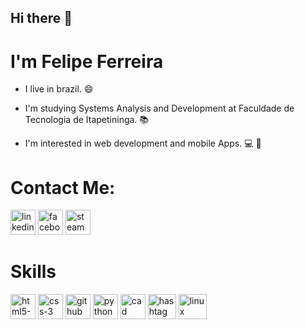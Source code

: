 ## Hi there 👋
# I'm Felipe Ferreira  

- I live in brazil. :smile:

- I'm studying Systems Analysis and Development at Faculdade de Tecnologia de Itapetininga. :books:

- I'm interested in web development and mobile Apps. :computer: :iphone:



# Contact Me:

<!-- Social Media -->

<a href="https://www.linkedin.com/in/felipe-ferreira-64666a206/"><img src="https://i.ibb.co/dj7NK9r/linkedin-1.png" alt="linkedin-1" height="40" width="40"></a>
<a href="https://www.facebook.com/fferreirafe/"><img src="https://i.ibb.co/PrbBq8Z/facebook.png" alt="facebook" height="40" width="40"></a> 
<a href="https://steamcommunity.com/profiles/76561198353916509/"><img src="https://i.ibb.co/Zx9nwDy/steam.jpg" alt="steam" height="40" width="40"></a>






# Skills

<!-- Skills -->
<!--HTML-->
<img src="https://i.ibb.co/Fqs2QZ9/html5-1.png" alt="html5-1" height="40" width="40"> <img src="https://i.ibb.co/QQgMJ7J/css-3.png" alt="css-3" height="40" width="40"> <img src="https://i.ibb.co/ZzwNL2W/github.jpg" alt="github"  height="40" width="40"> <img src="https://i.ibb.co/PFdwTVh/python.png" alt="python" height="40" width="40"> <img src="https://i.ibb.co/fYQ13vL/cad.png" alt="cad" height="40" width="40"> <img src="https://i.ibb.co/JKx05ky/hashtag.png" alt="hashtag" height="40" width="45"> <img src="https://i.ibb.co/sF5Bv62/linux.png" alt="linux" height="40" width="45">











